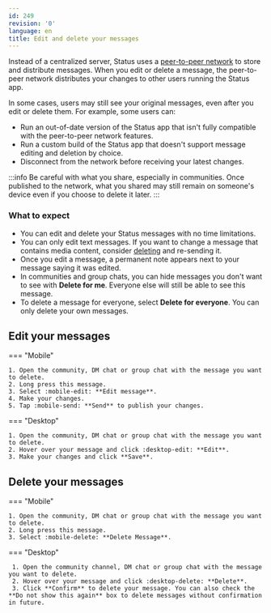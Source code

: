 ```yaml
---
id: 249
revision: '0'
language: en
title: Edit and delete your messages
---
```


Instead of a centralized server, Status uses a [peer-to-peer network](./about-status-messages.md) to store and distribute messages. When you edit or delete a message, the peer-to-peer network distributes your changes to other users running the Status app.

In some cases, users may still see your original messages, even after you edit or delete them. For example, some users can:

- Run an out-of-date version of the Status app that isn't fully compatible with the peer-to-peer network features.
- Run a custom build of the Status app that doesn't support message editing and deletion by choice.
- Disconnect from the network before receiving your latest changes.

:::info
Be careful with what you share, especially in communities. Once published to the network, what you shared may still remain on someone's device even if you choose to delete it later.
:::

### What to expect

- You can edit and delete your Status messages with no time limitations.
- You can only edit text messages. If you want to change a message that contains media content, consider [deleting](#delete-your-messages) and re-sending it.
- Once you edit a message, a permanent note appears next to your message saying it was edited.
- In communities and group chats, you can hide messages you don't want to see with **Delete for me**. Everyone else will still be able to see this message.
- To delete a message for everyone, select **Delete for everyone**. You can only delete your own messages.

## Edit your messages

=== "Mobile"

    1. Open the community, DM chat or group chat with the message you want to delete.
    2. Long press this message.
    3. Select :mobile-edit: **Edit message**.
    4. Make your changes.
    5. Tap :mobile-send: **Send** to publish your changes.

=== "Desktop"

    1. Open the community, DM chat or group chat with the message you want to delete.
    2. Hover over your message and click :desktop-edit: **Edit**.
    3. Make your changes and click **Save**.

## Delete your messages

=== "Mobile"

    1. Open the community, DM chat or group chat with the message you want to delete.
    2. Long press this message.
    3. Select :mobile-delete: **Delete Message**.

=== "Desktop"

     1. Open the community channel, DM chat or group chat with the message you want to delete.
     2. Hover over your message and click :desktop-delete: **Delete**.
     3. Click **Confirm** to delete your message. You can also check the **Do not show this again** box to delete messages without confirmation in future.
